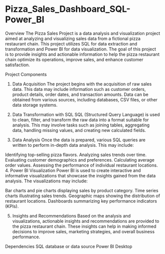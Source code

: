 # Pizza_Sales_Dashboard_SQL-Power_BI
Overview
The Pizza Sales Project is a data analysis and visualization project aimed at analyzing and visualizing sales data from a fictional pizza restaurant chain. This project utilizes SQL for data extraction and transformation and Power BI for data visualization. The goal of this project is to provide insights and actionable information to help the pizza restaurant chain optimize its operations, improve sales, and enhance customer satisfaction.

Project Components
1. Data Acquisition
The project begins with the acquisition of raw sales data. This data may include information such as customer orders, product details, order dates, and transaction amounts. Data can be obtained from various sources, including databases, CSV files, or other data storage systems.

2. Data Transformation with SQL
SQL (Structured Query Language) is used to clean, filter, and transform the raw data into a format suitable for analysis. This may involve tasks such as joining tables, aggregating data, handling missing values, and creating new calculated fields.

3. Data Analysis
Once the data is prepared, various SQL queries are written to perform in-depth data analysis. This may include:

Identifying top-selling pizza flavors.
Analyzing sales trends over time.
Evaluating customer demographics and preferences.
Calculating average order values.
Assessing the performance of individual restaurant locations.
4. Power BI Visualization
Power BI is used to create interactive and informative visualizations that showcase the insights gained from the data analysis. The visualizations may include:

Bar charts and pie charts displaying sales by product category.
Time series charts illustrating sales trends.
Geographic maps showing the distribution of restaurant locations.
Dashboards summarizing key performance indicators (KPIs).


5. Insights and Recommendations
Based on the analysis and visualizations, actionable insights and recommendations are provided to the pizza restaurant chain. These insights can help in making informed decisions to improve sales, marketing strategies, and overall business performance.

Dependencies
SQL database or data source
Power BI Desktop
